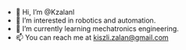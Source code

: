 - 👋 Hi, I’m @Kzalanl
- 👀 I’m interested in robotics and automation.
- 🌱 I’m currently learning mechatronics engineering.
- 📫 You can reach me at kiszli.zalan@gmail.com
